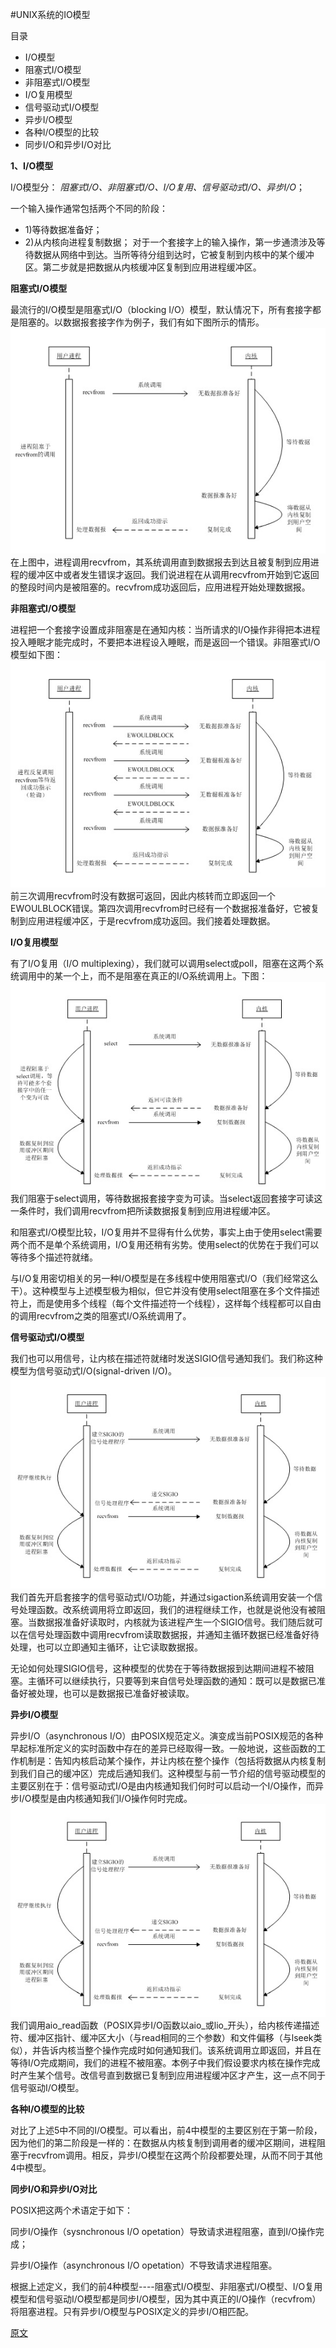 #UNIX系统的IO模型

目录
*    I/O模型
*    阻塞式I/O模型
*    非阻塞式I/O模型
*    I/O复用模型
*    信号驱动式I/O模型
*    异步I/O模型
*    各种I/O模型的比较
*    同步I/O和异步I/O对比

**1、I/O模型**

I/O模型分：
_阻塞式I/O、非阻塞式I/O、I/O复用、信号驱动式I/O、异步I/O_；

一个输入操作通常包括两个不同的阶段：
*    1)等待数据准备好；
*    2)从内核向进程复制数据；
对于一个套接字上的输入操作，第一步通溃涉及等待数据从网络中到达。当所等待分组到达时，它被复制到内核中的某个缓冲区。第二步就是把数据从内核缓冲区复制到应用进程缓冲区。

**阻塞式I/O模型**

最流行的I/O模型是阻塞式I/O（blocking I/O）模型，默认情况下，所有套接字都是阻塞的。以数据报套接字作为例子，我们有如下图所示的情形。
![阻塞式I/O模型](https://raw.githubusercontent.com/hongyuanlei/papersite/master/image/063846_CPcp_255033.jpg)
在上图中，进程调用recvfrom，其系统调用直到数据报去到达且被复制到应用进程的缓冲区中或者发生错误才返回。我们说进程在从调用recvfrom开始到它返回的整段时间内是被阻塞的。recvfrom成功返回后，应用进程开始处理数据报。

**非阻塞式I/O模型**

进程把一个套接字设置成非阻塞是在通知内核：当所请求的I/O操作非得把本进程投入睡眠才能完成时，不要把本进程设入睡眠，而是返回一个错误。非阻塞式I/O模型如下图：
![非阻塞式I/O模型](https://raw.githubusercontent.com/hongyuanlei/papersite/master/image/063935_S4ys_255033.jpg)
前三次调用recvfrom时没有数据可返回，因此内核转而立即返回一个EWOULBLOCK错误。第四次调用recvfrom时已经有一个数据报准备好，它被复制到应用进程缓冲区，于是recvfrom成功返回。我们接着处理数据。

**I/O复用模型**

有了I/O复用（I/O multiplexing），我们就可以调用select或poll，阻塞在这两个系统调用中的某一个上，而不是阻塞在真正的I/O系统调用上。下图：
![I/O复用模型](https://raw.githubusercontent.com/hongyuanlei/papersite/master/image/064008_8qHS_255033.jpg)
我们阻塞于select调用，等待数据报套接字变为可读。当select返回套接字可读这一条件时，我们调用recvfrom把所读数据报复制到应用进程缓冲区。

和阻塞式I/O模型比较，I/O复用并不显得有什么优势，事实上由于使用select需要两个而不是单个系统调用，I/O复用还稍有劣势。使用select的优势在于我们可以等待多个描述符就绪。

与I/O复用密切相关的另一种I/O模型是在多线程中使用阻塞式I/O（我们经常这么干）。这种模型与上述模型极为相似，但它并没有使用select阻塞在多个文件描述符上，而是使用多个线程（每个文件描述符一个线程），这样每个线程都可以自由的调用recvfrom之类的阻塞式I/O系统调用了。


**信号驱动式I/O模型**

我们也可以用信号，让内核在描述符就绪时发送SIGIO信号通知我们。我们称这种模型为信号驱动式I/O(signal-driven I/O)。 
![信号驱动式I/O模型](https://raw.githubusercontent.com/hongyuanlei/papersite/master/image/064039_xaMw_255033.jpg)
我们首先开启套接字的信号驱动式I/O功能，并通过sigaction系统调用安装一个信号处理函数。改系统调用将立即返回，我们的进程继续工作，也就是说他没有被阻塞。当数据报准备好读取时，内核就为该进程产生一个SIGIO信号。我们随后就可以在信号处理函数中调用recvfrom读取数据报，并通知主循环数据已经准备好待处理，也可以立即通知主循环，让它读取数据报。

无论如何处理SIGIO信号，这种模型的优势在于等待数据报到达期间进程不被阻塞。主循环可以继续执行，只要等到来自信号处理函数的通知：既可以是数据已准备好被处理，也可以是数据报已准备好被读取。

**异步I/O模型**

异步I/O（asynchronous I/O）由POSIX规范定义。演变成当前POSIX规范的各种早起标准所定义的实时函数中存在的差异已经取得一致。一般地说，这些函数的工作机制是：告知内核启动某个操作，并让内核在整个操作（包括将数据从内核复制到我们自己的缓冲区）完成后通知我们。这种模型与前一节介绍的信号驱动模型的主要区别在于：信号驱动式I/O是由内核通知我们何时可以启动一个I/O操作，而异步I/O模型是由内核通知我们I/O操作何时完成。
![异步I/O模型](https://raw.githubusercontent.com/hongyuanlei/papersite/master/image/064039_xaMw_255033.jpg)
我们调用aio_read函数（POSIX异步I/O函数以aio_或lio_开头），给内核传递描述符、缓冲区指针、缓冲区大小（与read相同的三个参数）和文件偏移（与lseek类似），并告诉内核当整个操作完成时如何通知我们。该系统调用立即返回，并且在等待I/O完成期间，我们的进程不被阻塞。本例子中我们假设要求内核在操作完成时产生某个信号。改信号直到数据已复制到应用进程缓冲区才产生，这一点不同于信号驱动I/O模型。

**各种I/O模型的比较**

对比了上述5中不同的I/O模型。可以看出，前4中模型的主要区别在于第一阶段，因为他们的第二阶段是一样的：在数据从内核复制到调用者的缓冲区期间，进程阻塞于recvfrom调用。相反，异步I/O模型在这两个阶段都要处理，从而不同于其他4中模型。

**同步I/O和异步I/O对比**

POSIX把这两个术语定于如下：

同步I/O操作（sysnchronous I/O opetation）导致请求进程阻塞，直到I/O操作完成；

异步I/O操作（asynchronous I/O opetation）不导致请求进程阻塞。

根据上述定义，我们的前4种模型----阻塞式I/O模型、非阻塞式I/O模型、I/O复用模型和信号驱动I/O模型都是同步I/O模型，因为其中真正的I/O操作（recvfrom）将阻塞进程。只有异步I/O模型与POSIX定义的异步I/O相匹配。

[原文](http://my.oschina.net/shenxueliang/blog/159510)
